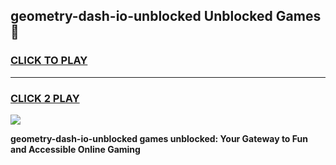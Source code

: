 
## geometry-dash-io-unblocked Unblocked Games👋
<h3>
<a href="https://news.freeplayer.one?title=geometry-dash-io-unblocked&ref=16F">CLICK TO PLAY</a></h3>
<hr>

<h3>
<a href="https://news.freeplayer.one?title=geometry-dash-io-unblocked&ref=16F">CLICK 2 PLAY</a>
  
</h3>

<a href="https://news.freeplayer.one?title=geometry-dash-io-unblocked&ref=16F/"><img src="https://clearcache.store/games.png"></a>


**geometry-dash-io-unblocked games unblocked: Your Gateway to Fun and Accessible Online Gaming**

